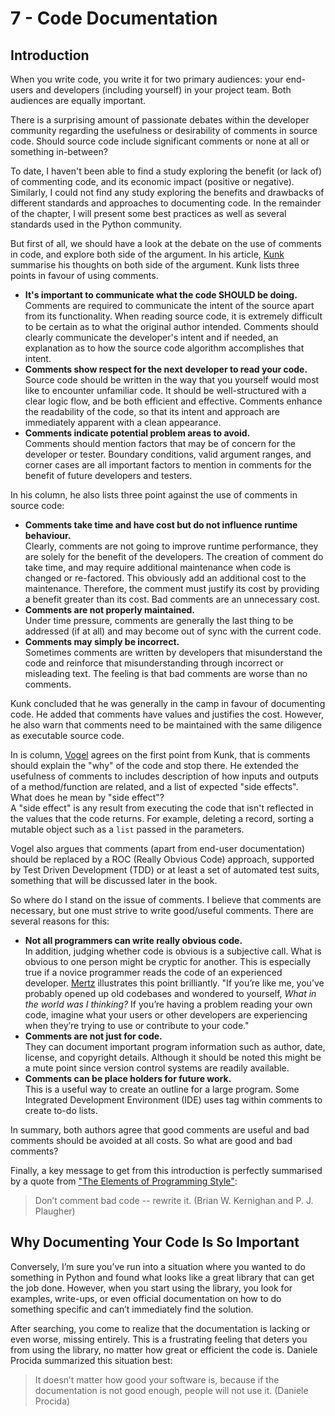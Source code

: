 # 7 - Code Documentation

## Introduction

When you write code, you write it for two primary audiences: your end-users and developers (including yourself) in your project team. Both audiences are equally important.

There is a surprising amount of passionate debates within the developer community regarding the usefulness or desirability of comments in source code. Should source code include significant comments or none at all or something in-between?

To date, I haven't been able to find a study exploring the benefit (or lack of) of commenting code, and its economic impact (positive or negative). Similarly, I could not find any study exploring the benefits and drawbacks of different standards and approaches to documenting code. In the remainder of the chapter, I will present some best practices as well as several standards used in the Python community.

But first of all, we should have a look at the debate on the use of comments in code, and explore both side of the argument. In his article, [Kunk](https://visualstudiomagazine.com/articles/2011/01/06/to-comment-or-not-to-comment.aspx) summarise his thoughts on both side of the argument. Kunk lists three points in favour of using comments.

* **It's important to communicate what the code SHOULD be doing.** \
  Comments are required to communicate the intent of the source apart from its functionality. When reading source code, it is extremely difficult to be certain as to what the original author intended. Comments should clearly communicate the developer's intent and if needed, an explanation as to how the source code algorithm accomplishes that intent.
* **Comments show respect for the next developer to read your code.** \
  Source code should be written in the way that you yourself would most like to encounter unfamiliar code. It should be well-structured with a clear logic flow, and be both efficient and effective. Comments enhance the readability of the code, so that its intent and approach are immediately apparent with a clean appearance.
* **Comments indicate potential problem areas to avoid.**\
  Comments should mention factors that may be of concern for the developer or tester. Boundary conditions, valid argument ranges, and corner cases are all important factors to mention in comments for the benefit of future developers and testers.

In his column, he also lists three point against the use of comments in source code:&#x20;

* **Comments take time and have cost but do not influence runtime behaviour.** \
  Clearly, comments are not going to improve runtime performance, they are solely for the benefit of the developers. The creation of comment do take time, and may require additional maintenance when code is changed or re-factored. This obviously add an additional cost to the maintenance. Therefore, the comment must justify its cost by providing a benefit greater than its cost. Bad comments are an unnecessary cost.
* **Comments are not properly maintained.**\
  Under time pressure, comments are generally the last thing to be addressed (if at all) and may become out of sync with the current code.
* **Comments may simply be incorrect.**\
  Sometimes comments are written by developers that misunderstand the code and reinforce that misunderstanding through incorrect or misleading text. The feeling is that bad comments are worse than no comments.

Kunk concluded that he was generally in the camp in favour of documenting code. He added that comments have values and justifies the cost. However, he also warn that comments need to be maintained with the same diligence as executable source code.

In is column, [Vogel](https://visualstudiomagazine.com/articles/2013/06/01/roc-rocks.aspx) agrees on the first point from Kunk, that is comments should explain the "why" of the code and stop there. He extended the usefulness of comments to includes description of how inputs and outputs of a method/function are related, and a list of expected "side effects". \
What does he mean by "side effect"? \
A "side effect" is any result from executing the code that isn't reflected in the values that the code returns. For example, deleting a record, sorting a mutable object such as a `list` passed in the parameters.

Vogel also argues that comments (apart from end-user documentation) should be replaced by a ROC (Really Obvious Code) approach, supported by Test Driven Development (TDD) or at least a set of automated test suits, something that will be discussed later in the book.

So where do I stand on the issue of comments. I believe that comments are necessary, but one must strive to write good/useful comments. There are several reasons for this:&#x20;

* **Not all programmers can write really obvious code.** \
  In addition, judging whether code is obvious is a subjective call. What is obvious to one person might be cryptic for another. This is especially true if a novice programmer reads the code of an experienced developer. [Mertz](https://realpython.com/documenting-python-code/#commenting-vs-documenting-code) illustrates this point brilliantly. "If you’re like me, you’ve probably opened up old codebases and wondered to yourself, _What in the world was I thinking?_ If you’re having a problem reading your own code, imagine what your users or other developers are experiencing when they’re trying to use or contribute to your code."
* **Comments are not just for code.** \
  They can document important program information such as author, date, license, and copyright details. Although it should be noted this might be a mute point since version control systems are readily available.
* **Comments can be place holders for future work.** \
  This is a useful way to create an outline for a large program. Some Integrated Development Environment (IDE) uses tag within comments to create to-do lists.

In summary, both authors agree that good comments are useful and bad comments should be avoided at all costs. So what are good and bad comments?

Finally, a key message to get from this introduction is perfectly summarised by a quote from ["The Elements of Programming Style"](http://www2.ing.unipi.it/\~a009435/issw/extra/kp\_elems\_of\_pgmng\_sty.pdf):

> Don’t comment bad code -- rewrite it. (Brian W. Kernighan and P. J. Plaugher)

## Why Documenting Your Code Is So Important

Conversely, I’m sure you’ve run into a situation where you wanted to do something in Python and found what looks like a great library that can get the job done. However, when you start using the library, you look for examples, write-ups, or even official documentation on how to do something specific and can’t immediately find the solution.

After searching, you come to realize that the documentation is lacking or even worse, missing entirely. This is a frustrating feeling that deters you from using the library, no matter how great or efficient the code is. Daniele Procida summarized this situation best:

> It doesn’t matter how good your software is, because if the documentation is not good enough, people will not use it. (Daniele Procida)
